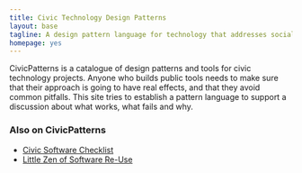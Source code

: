 ```yaml
---
title: Civic Technology Design Patterns
layout: base
tagline: A design pattern language for technology that addresses social political and governance-related problems.
homepage: yes
---
```


CivicPatterns is a catalogue of design patterns and tools for civic technology projects. Anyone who builds public tools needs to make sure that their approach is going to have real effects, and that they avoid common pitfalls. This site tries to establish a pattern language to support a discussion about what works, what fails and why.

### Also on CivicPatterns

* [Civic Software Checklist](/checklist)
* [Little Zen of Software Re-Use](/reuse-zen)
